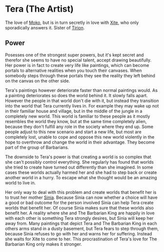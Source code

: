 Tera (The Artist)
=================

The love of [Moko](moko.md), but is in turn secretly in love with [Xite](xite.md), who only sporadically answers it.
Sister of [Tirion](tirion.md).


Power
-----

Posesses one of the strongest super powers, but it's kept secret and therefor she seems to have no special talent, accept drawing beautifully.
Her power is in fact to create very life like paintings, which can become portals to alternative realities when you touch their canvases.
When somebody steps through these portals they see the reality they left behind on the canvas on the other side.

Tera's paintings however deteriorate faster than normal paintings would.
As a painting deteriorates so does the world behind it. It slowly falls apart. 
However the people in that world don't die with it, but instead they transition into the world that Tera currently lives in.
For example they may wake up not in their familiar house and village, but in the middle of the jungle in a completely new world.
This world is familiar to these people as it mostly resembles the world they know, but at the same time completely alien,
because they don't fulfill any role in the society where they end up.
Some people adjust to this new scenario and start a new life, but most are completely lost, unable to cope and oppose this new world violently in the hope to overthrow and change the world in their advantage.
They become part of the group of Barbarians.

The downside to Tera's power is that creating a world is so complex that she can't possibly control everything.
She regularly has found that worlds she tried to create have turned out differently than she imagined.
In some cases these worlds actually harmed her and she had to step back or create another world in a hurry. 
To escape what she thought would be an amazing world to live in.

Her only way to deal with this problem and create worlds that benefit her is to trust her mother [Sinia](sinia.md).
Because Sinia can now whether a choice will have a good or bad outcome for the person involved Sinia can help Tera create worlds that benefit her.
Of course Sinia makes sure that these worlds also benefit her.
A reality where she and The Barbarian King are happily in love with each other is something Tera strongly desires,
but Sinia will keep her away from.
Many paintings that depict Tera and The Barbarian King in each others arms stand in a dusty basement, but Tera fears to step through them,
because Sinia refuses to go with her and warns her for suffering.
Instead she waits for Xite to come to her.
This procrastination of Tera's love for The Barbarian King only makes it stronger.

